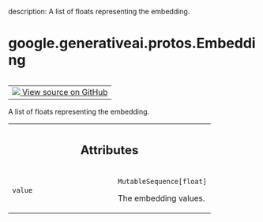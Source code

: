 description: A list of floats representing the embedding.

<div itemscope itemtype="http://developers.google.com/ReferenceObject">
<meta itemprop="name" content="google.generativeai.protos.Embedding" />
<meta itemprop="path" content="Stable" />
</div>

# google.generativeai.protos.Embedding

<!-- Insert buttons and diff -->

<table class="tfo-notebook-buttons tfo-api nocontent" align="left">
<td>
  <a target="_blank" href="https://github.com/googleapis/google-cloud-python/tree/main/packages/google-ai-generativelanguage/google/ai/generativelanguage_v1beta/types/text_service.py#L377-L388">
    <img src="https://www.tensorflow.org/images/GitHub-Mark-32px.png" />
    View source on GitHub
  </a>
</td>
</table>



A list of floats representing the embedding.

<!-- Placeholder for "Used in" -->




<!-- Tabular view -->
 <table class="responsive fixed orange">
<colgroup><col width="214px"><col></colgroup>
<tr><th colspan="2"><h2 class="add-link">Attributes</h2></th></tr>

<tr>
<td>

`value`<a id="value"></a>

</td>
<td>

`MutableSequence[float]`

The embedding values.

</td>
</tr>
</table>



